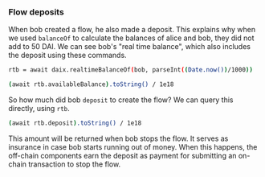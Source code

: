 ### Flow deposits

When bob created a flow, he also made a deposit. This explains why when we used `balanceOf` to calculate the balances of alice and bob, they did not add to 50 DAI. We can see bob's "real time balance", which also includes the deposit using these commands.

```bash
rtb = await daix.realtimeBalanceOf(bob, parseInt((Date.now())/1000))

(await rtb.availableBalance).toString() / 1e18
```

So how much did bob `deposit` to create the flow? We can query this directly, using `rtb`.

```bash
(await rtb.deposit).toString() / 1e18
```

This amount will be returned when bob stops the flow. It serves as insurance in case bob starts running out of money. When this happens, the off-chain components earn the deposit as payment for submitting an on-chain transaction to stop the flow.
